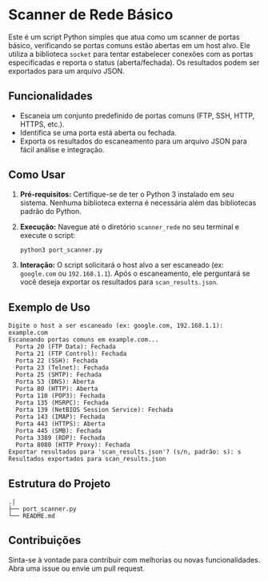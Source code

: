 # Scanner de Rede Básico

Este é um script Python simples que atua como um scanner de portas básico, verificando se portas comuns estão abertas em um host alvo. Ele utiliza a biblioteca `socket` para tentar estabelecer conexões com as portas especificadas e reporta o status (aberta/fechada). Os resultados podem ser exportados para um arquivo JSON.

## Funcionalidades

- Escaneia um conjunto predefinido de portas comuns (FTP, SSH, HTTP, HTTPS, etc.).
- Identifica se uma porta está aberta ou fechada.
- Exporta os resultados do escaneamento para um arquivo JSON para fácil análise e integração.

## Como Usar

1. **Pré-requisitos:**
   Certifique-se de ter o Python 3 instalado em seu sistema. Nenhuma biblioteca externa é necessária além das bibliotecas padrão do Python.

2. **Execução:**
   Navegue até o diretório `scanner_rede` no seu terminal e execute o script:
   ```bash
   python3 port_scanner.py
   ```

3. **Interação:**
   O script solicitará o host alvo a ser escaneado (ex: `google.com` ou `192.168.1.1`). Após o escaneamento, ele perguntará se você deseja exportar os resultados para `scan_results.json`.

## Exemplo de Uso

```
Digite o host a ser escaneado (ex: google.com, 192.168.1.1): example.com
Escaneando portas comuns em example.com...
  Porta 20 (FTP Data): Fechada
  Porta 21 (FTP Control): Fechada
  Porta 22 (SSH): Fechada
  Porta 23 (Telnet): Fechada
  Porta 25 (SMTP): Fechada
  Porta 53 (DNS): Aberta
  Porta 80 (HTTP): Aberta
  Porta 110 (POP3): Fechada
  Porta 135 (MSRPC): Fechada
  Porta 139 (NetBIOS Session Service): Fechada
  Porta 143 (IMAP): Fechada
  Porta 443 (HTTPS): Aberta
  Porta 445 (SMB): Fechada
  Porta 3389 (RDP): Fechada
  Porta 8080 (HTTP Proxy): Fechada
Exportar resultados para 'scan_results.json'? (s/n, padrão: s): s
Resultados exportados para scan_results.json
```

## Estrutura do Projeto

```
.|
├── port_scanner.py
└── README.md
```

## Contribuições

Sinta-se à vontade para contribuir com melhorias ou novas funcionalidades. Abra uma issue ou envie um pull request.


